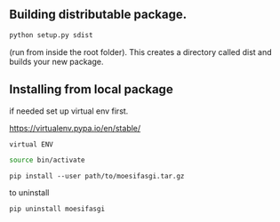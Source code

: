 
## Building distributable package.

 ```bash
 python setup.py sdist

 ```
 (run from inside the root folder).
 This creates a directory called dist and builds your new package.

## Installing from local package

if needed set up virtual env first.

https://virtualenv.pypa.io/en/stable/

```bash
virtual ENV
```

```bash
source bin/activate
```

```
pip install --user path/to/moesifasgi.tar.gz

```

to uninstall

```
pip uninstall moesifasgi
```
